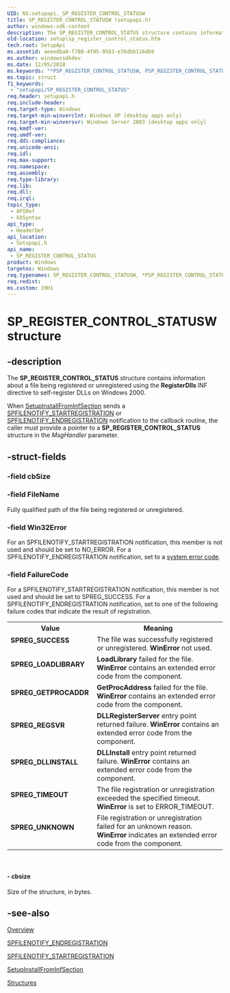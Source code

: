 ```yaml
---
UID: NS:setupapi._SP_REGISTER_CONTROL_STATUSW
title: SP_REGISTER_CONTROL_STATUSW (setupapi.h)
author: windows-sdk-content
description: The SP_REGISTER_CONTROL_STATUS structure contains information about a file being registered or unregistered using the RegisterDlls INF directive to self-register DLLs on Windows 2000.
old-location: setup\sp_register_control_status.htm
tech.root: SetupApi
ms.assetid: aeeedba8-f788-4f95-9583-e76dbb116db9
ms.author: windowssdkdev
ms.date: 12/05/2018
ms.keywords: "*PSP_REGISTER_CONTROL_STATUSW, PSP_REGISTER_CONTROL_STATUS, PSP_REGISTER_CONTROL_STATUS structure pointer [Setup API], SPREG_DLLINSTALL, SPREG_GETPROCADDR, SPREG_LOADLIBRARY, SPREG_REGSVR, SPREG_SUCCESS, SPREG_TIMEOUT, SPREG_UNKNOWN, SP_REGISTER_CONTROL_STATUS, SP_REGISTER_CONTROL_STATUS structure [Setup API], SP_REGISTER_CONTROL_STATUSW, _setupapi_sp_register_control_status, setup.sp_register_control_status, setupapi/PSP_REGISTER_CONTROL_STATUS, setupapi/SP_REGISTER_CONTROL_STATUS"
ms.topic: struct
f1_keywords: 
 - "setupapi/SP_REGISTER_CONTROL_STATUS"
req.header: setupapi.h
req.include-header: 
req.target-type: Windows
req.target-min-winverclnt: Windows XP [desktop apps only]
req.target-min-winversvr: Windows Server 2003 [desktop apps only]
req.kmdf-ver: 
req.umdf-ver: 
req.ddi-compliance: 
req.unicode-ansi: 
req.idl: 
req.max-support: 
req.namespace: 
req.assembly: 
req.type-library: 
req.lib: 
req.dll: 
req.irql: 
topic_type:
 - APIRef
 - kbSyntax
api_type:
 - HeaderDef
api_location:
 - Setupapi.h
api_name:
 - SP_REGISTER_CONTROL_STATUS
product: Windows
targetos: Windows
req.typenames: SP_REGISTER_CONTROL_STATUSW, *PSP_REGISTER_CONTROL_STATUSW
req.redist: 
ms.custom: 19H1
---
```


# SP_REGISTER_CONTROL_STATUSW structure


## -description


The 
<b>SP_REGISTER_CONTROL_STATUS</b> structure contains information about a file being registered or unregistered using the <b>RegisterDlls </b>INF directive to self-register DLLs on Windows 2000.

When 
<a href="https://docs.microsoft.com/windows/desktop/api/setupapi/nf-setupapi-setupinstallfrominfsectiona">SetupInstallFromInfSection</a> sends a 
<a href="https://docs.microsoft.com/windows/desktop/SetupApi/spfilenotify-startregistration">SPFILENOTIFY_STARTREGISTRATION</a> or 
<a href="https://docs.microsoft.com/windows/desktop/SetupApi/spfilenotify-endregistration">SPFILENOTIFY_ENDREGISTRATION</a> notification to the callback routine, the caller must provide a pointer to a <b>SP_REGISTER_CONTROL_STATUS</b> structure in the <i>MsgHandler</i> parameter.


## -struct-fields




### -field cbSize

 


### -field FileName

Fully qualified path of the file being registered or unregistered.


### -field Win32Error

For an SPFILENOTIFY_STARTREGISTRATION notification, this member is not used and should be set to NO_ERROR. For a SPFILENOTIFY_ENDREGISTRATION notification, set to a <a href="https://docs.microsoft.com/windows/desktop/Debug/system-error-codes">system error code</a>.


### -field FailureCode

For a SPFILENOTIFY_STARTREGISTRATION notification, this member is not used and should be set to SPREG_SUCCESS. For a SPFILENOTIFY_ENDREGISTRATION notification, set to one of the following failure codes that indicate the result of registration. 



<table>
<tr>
<th>Value</th>
<th>Meaning</th>
</tr>
<tr>
<td width="40%"><a id="SPREG_SUCCESS"></a><a id="spreg_success"></a><dl>
<dt><b>SPREG_SUCCESS</b></dt>
</dl>
</td>
<td width="60%">
The file was successfully registered or unregistered. <b>WinError</b> not used.

</td>
</tr>
<tr>
<td width="40%"><a id="SPREG_LOADLIBRARY"></a><a id="spreg_loadlibrary"></a><dl>
<dt><b>SPREG_LOADLIBRARY</b></dt>
</dl>
</td>
<td width="60%">
<b>LoadLibrary</b> failed for the file. <b>WinError</b> contains an extended error code from the component.

</td>
</tr>
<tr>
<td width="40%"><a id="SPREG_GETPROCADDR"></a><a id="spreg_getprocaddr"></a><dl>
<dt><b>SPREG_GETPROCADDR</b></dt>
</dl>
</td>
<td width="60%">
<b>GetProcAddress</b> failed for the file. <b>WinError</b> contains an extended error code from the component.

</td>
</tr>
<tr>
<td width="40%"><a id="SPREG_REGSVR"></a><a id="spreg_regsvr"></a><dl>
<dt><b>SPREG_REGSVR</b></dt>
</dl>
</td>
<td width="60%">
<b>DLLRegisterServer</b> entry point returned failure. <b>WinError</b> contains an extended error code from the component.

</td>
</tr>
<tr>
<td width="40%"><a id="SPREG_DLLINSTALL"></a><a id="spreg_dllinstall"></a><dl>
<dt><b>SPREG_DLLINSTALL</b></dt>
</dl>
</td>
<td width="60%">
<b>DLLInstall</b> entry point returned failure. <b>WinError</b> contains an extended error code from the component.

</td>
</tr>
<tr>
<td width="40%"><a id="SPREG_TIMEOUT"></a><a id="spreg_timeout"></a><dl>
<dt><b>SPREG_TIMEOUT</b></dt>
</dl>
</td>
<td width="60%">
The file registration or unregistration exceeded the specified timeout. <b>WinError</b> is set to ERROR_TIMEOUT.

</td>
</tr>
<tr>
<td width="40%"><a id="SPREG_UNKNOWN"></a><a id="spreg_unknown"></a><dl>
<dt><b>SPREG_UNKNOWN</b></dt>
</dl>
</td>
<td width="60%">
File registration or unregistration failed for an unknown reason. <b>WinError</b> indicates an extended error code from the component.

</td>
</tr>
</table>
 


#### - cbsize

Size of the structure, in bytes.


## -see-also




<a href="https://docs.microsoft.com/windows/desktop/SetupApi/overview">Overview</a>



<a href="https://docs.microsoft.com/windows/desktop/SetupApi/spfilenotify-endregistration">SPFILENOTIFY_ENDREGISTRATION</a>



<a href="https://docs.microsoft.com/windows/desktop/SetupApi/spfilenotify-startregistration">SPFILENOTIFY_STARTREGISTRATION</a>



<a href="https://docs.microsoft.com/windows/desktop/api/setupapi/nf-setupapi-setupinstallfrominfsectiona">SetupInstallFromInfSection</a>



<a href="https://docs.microsoft.com/windows/desktop/SetupApi/structures--setup-api-">Structures</a>
 

 

